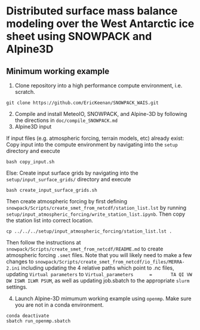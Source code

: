 # Distributed surface mass balance modeling over the West Antarctic ice sheet using SNOWPACK and Alpine3D

## Minimum working example 
1. Clone repository into a high performance compute environment, i.e. scratch. 
```
git clone https://github.com/EricKeenan/SNOWPACK_WAIS.git
```
2. Compile and install MeteoIO, SNOWPACK, and Alpine-3D by following the directions in `doc/compile_SNOWPACK.md`
3. Alpine3D input

If input files (e.g. atmospheric forcing, terrain models, etc) already exist:
Copy input into the compute environment by navigating into the `setup` directory and execute
```
bash copy_input.sh
```
Else:
Create input surface grids by navigating into the  `setup/input_surface_grids/` directory and execute
```
bash create_input_surface_grids.sh
```

Then create atmospheric forcing by first defining `snowpack/Scripts/create_smet_from_netcdf/station_list.lst` by running `setup/input_atmospheric_forcing/write_station_list.ipynb`. Then copy the station list into correct location. 
```
cp ../../../setup/input_atmospheric_forcing/station_list.lst .
```

Then follow the instructions at `snowpack/Scripts/create_smet_from_netcdf/README.md` to create atmospheric forcing `.smet` files. Note that you will likely need to make a few changes to `snowpack/Scripts/create_smet_from_netcdf/io_files/MERRA-2.ini` including updating the 4 relative paths which point to .nc files, updating `Virtual parameters` to `Virtual_parameters      =       TA QI VW DW ISWR ILWR PSUM`, as well as updating job.sbatch to the appropriate `slurm` settings. 

4. Launch Alpine-3D mimumum working example using `openmp`. Make sure you are not in a conda environment.
```
conda deactivate
sbatch run_openmp.sbatch
```
